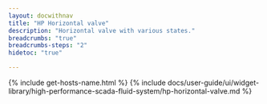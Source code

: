 ```yaml
---
layout: docwithnav
title: "HP Horizontal valve"
description: "Horizontal valve with various states."
breadcrumbs: "true"
breadcrumbs-steps: "2"
hidetoc: "true"

---
```

{% include get-hosts-name.html %}
{% include docs/user-guide/ui/widget-library/high-performance-scada-fluid-system/hp-horizontal-valve.md %}
